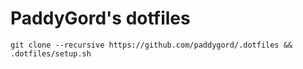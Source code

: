 # PaddyGord's dotfiles

`git clone --recursive https://github.com/paddygord/.dotfiles && .dotfiles/setup.sh`
